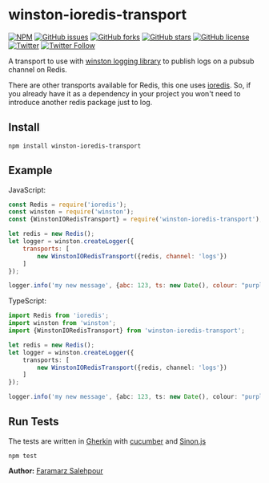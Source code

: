 # winston-ioredis-transport

[![NPM](https://nodei.co/npm/winston-ioredis-transport.png?compact=true)](https://nodei.co/npm/winston-ioredis-transport/)
[![GitHub issues](https://img.shields.io/github/issues/fsalehpour/winston-ioredis-transport)](https://github.com/fsalehpour/winston-ioredis-transport/issues)
[![GitHub forks](https://img.shields.io/github/forks/fsalehpour/winston-ioredis-transport)](https://github.com/fsalehpour/winston-ioredis-transport/network)
[![GitHub stars](https://img.shields.io/github/stars/fsalehpour/winston-ioredis-transport)](https://github.com/fsalehpour/winston-ioredis-transport/stargazers)
[![GitHub license](https://img.shields.io/github/license/fsalehpour/winston-ioredis-transport)](https://github.com/fsalehpour/winston-ioredis-transport)
[![Twitter](https://img.shields.io/twitter/url?style=social&url=https%3A%2F%2Fgithub.com%2Ffsalehpour%2Fwinston-ioredis-transport)](https://twitter.com/intent/tweet?text=A%20transport%20to%20use%20with%20winston%20logging%20library%20to%20publish%20logs%20on%20a%20pubsub%20channel%20on%20Redis.%0A&url=https%3A%2F%2Fgithub.com%2Ffsalehpour%2Fwinston-ioredis-transport)
[![Twitter Follow](https://img.shields.io/twitter/follow/fsalehpour?style=social)](https://twitter.com/fsalehpour?ref_src=twsrc%5Etfw)

A transport to use with [winston logging library](https://github.com/winstonjs/winston) to publish logs on a pubsub channel on Redis.

There are other transports available for Redis, this one uses [ioredis](https://github.com/luin/ioredis). So, if you already have it as a dependency in your project
you won't need to introduce another redis package just to log.

## Install

```
npm install winston-ioredis-transport
```

## Example

JavaScript:

```javascript
const Redis = require('ioredis');
const winston = require('winston');
const {WinstonIORedisTransport} = require('winston-ioredis-transport');

let redis = new Redis();
let logger = winston.createLogger({
    transports: [
        new WinstonIORedisTransport({redis, channel: 'logs'})
    ]
});

logger.info('my new message', {abc: 123, ts: new Date(), colour: "purple"});
```

TypeScript:

```typescript
import Redis from 'ioredis';
import winston from 'winston';
import {WinstonIORedisTransport} from 'winston-ioredis-transport';

let redis = new Redis();
let logger = winston.createLogger({
    transports: [
        new WinstonIORedisTransport({redis, channel: 'logs'})
    ]
});

logger.info('my new message', {abc: 123, ts: new Date(), colour: "purple"});
```

## Run Tests

The tests are written in [Gherkin](https://cucumber.io/docs/gherkin/reference/) with [cucumber](https://cucumber.io/) and [Sinon.js](https://sinonjs.org/)

```
npm test
```

**Author:** [Faramarz Salehpour](https://github.com/fsalehpour)
